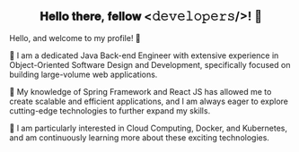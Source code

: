 <div align="center">
<h2> 𝐇𝐞𝐥𝐥𝐨 𝐭𝐡𝐞𝐫𝐞, 𝐟𝐞𝐥𝐥𝐨𝐰 <𝚍𝚎𝚟𝚎𝚕𝚘𝚙𝚎𝚛𝚜/>! 🙌 </h2>
</div>

<!-- - 💪 I am a Full Stack Engineer and a DevOps enthusiast
- 🎯 My aim of profession to become a great Software Architect
- ⛳ I love coding on weekdays & football, cool beer on weekends -->

Hello, and welcome to my profile! 🍃

🌱 I am a dedicated Java Back-end Engineer with extensive experience in Object-Oriented Software Design and Development, specifically focused on building large-volume web applications. 

🌱 My knowledge of Spring Framework and React JS has allowed me to create scalable and efficient applications, and I am always eager to explore cutting-edge technologies to further expand my skills. 

🌱 I am particularly interested in Cloud Computing, Docker, and Kubernetes, and am continuously learning more about these exciting technologies.


  

  



